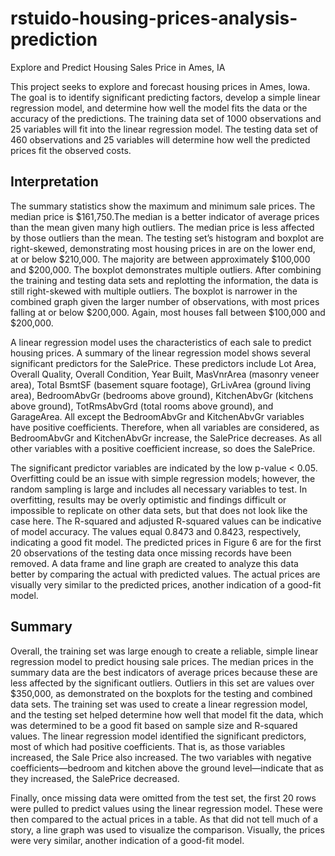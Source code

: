 # rstuido-housing-prices-analysis-prediction
Explore and Predict Housing Sales Price in Ames, IA

This project seeks to explore and forecast housing prices in Ames, Iowa. The goal is to identify significant predicting factors, develop a simple linear regression model, and determine how well the model fits the data or the accuracy of the predictions. The training data set of 1000 observations and 25 variables will fit into the linear regression model. The testing data set of 460 observations and 25 variables will determine how well the predicted prices fit the observed costs. 

## Interpretation
The summary statistics show the maximum and minimum sale prices. The median price is $161,750.The median is a better indicator of average prices than the mean given many high outliers. The median price is less affected by those outliers than the mean. 
The testing set’s histogram and boxplot are right-skewed, demonstrating most housing prices in are on the lower end, at or below $210,000. The majority are between approximately $100,000 and $200,000. The boxplot demonstrates multiple outliers. After combining the training and testing data sets and replotting the information, the data is still right-skewed with multiple outliers. The boxplot is narrower in the combined graph given the larger number of observations, with most prices falling at or below $200,000. Again, most houses fall between $100,000 and $200,000.   

A linear regression model uses the characteristics of each sale to predict housing prices. A summary of the linear regression model shows several significant predictors for the SalePrice. These predictors include Lot Area, Overall Quality, Overall Condition, Year Built, MasVnrArea (masonry veneer area), Total BsmtSF (basement square footage), GrLivArea (ground living area), BedroomAbvGr (bedrooms above ground), KitchenAbvGr (kitchens above ground), TotRmsAbvGrd (total rooms above ground), and GarageArea. All except the BedroomAbvGr and KitchenAbvGr variables have positive coefficients. Therefore, when all variables are considered, as BedroomAbvGr and KitchenAbvGr increase, the SalePrice decreases. As all other variables with a positive coefficient increase, so does the SalePrice. 

The significant predictor variables are indicated by the low p-value < 0.05. Overfitting could be an issue with simple regression models; however, the random sampling is large and includes all necessary variables to test. In overfitting, results may be overly optimistic and findings difficult or impossible to replicate on other data sets, but that does not look like the case here. The R-squared and adjusted R-squared values can be indicative of model accuracy. The values equal 0.8473 and 0.8423, respectively, indicating a good fit model. The predicted prices in Figure 6 are for the first 20 observations of the testing data once missing records have been removed. A data frame and line graph are created to analyze this data better by comparing the actual with predicted values. The actual prices are visually very similar to the predicted prices, another indication of a good-fit model. 

## Summary
Overall, the training set was large enough to create a reliable, simple linear regression model to predict housing sale prices. The median prices in the summary data are the best indicators of average prices because these are less affected by the significant outliers. Outliers in this set are values over $350,000, as demonstrated on the boxplots for the testing and combined data sets. The training set was used to create a linear regression model, and the testing set helped determine how well that model fit the data, which was determined to be a good fit based on sample size and R-squared values. The linear regression model identified the significant predictors, most of which had positive coefficients. That is, as those variables increased, the Sale Price also increased. The two variables with negative coefficients—bedroom and kitchen above the ground level—indicate that as they increased, the SalePrice decreased. 

Finally, once missing data were omitted from the test set, the first 20 rows were pulled to predict values using the linear regression model. These were then compared to the actual prices in a table. As that did not tell much of a story, a line graph was used to visualize the comparison. Visually, the prices were very similar, another indication of a good-fit model.
